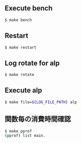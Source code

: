## Execute bench

```sh
$ make bench
```

## Restart

```sh
$ make restart
```

## Log rotate for alp

```sh
$ make rotate
```

## Execute alp

```sh
$ make file=${LOG_FILE_PATH} alp
```

## 関数毎の消費時間確認

```sh
$ make pprof
(pprof) list main.
```
